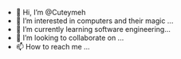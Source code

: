 - 👋 Hi, I’m @Cuteymeh
- 👀 I’m interested in computers and their magic ...
- 🌱 I’m currently learning software engineering...
- 💞️ I’m looking to collaborate on  ...
- 📫 How to reach me ...

<!---
Cuteymeh/Cuteymeh is a ✨ special ✨ repository because its `README.md` (this file) appears on your GitHub profile.
You can click the Preview link to take a look at your changes.
--->
